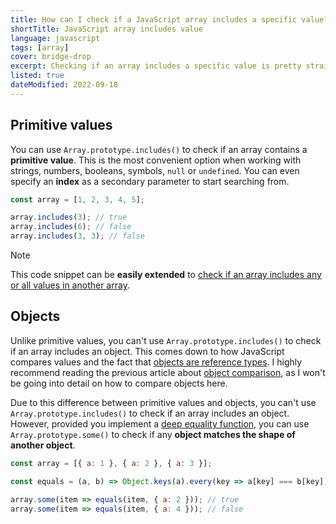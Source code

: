 ```yaml
---
title: How can I check if a JavaScript array includes a specific value?
shortTitle: JavaScript array includes value
language: javascript
tags: [array]
cover: bridge-drop
excerpt: Checking if an array includes a specific value is pretty straightforward, except when it comes to objects.
listed: true
dateModified: 2022-09-18
---
```


## Primitive values

You can use `Array.prototype.includes()` to check if an array contains a **primitive value**. This is the most convenient option when working with strings, numbers, booleans, symbols, `null` or `undefined`. You can even specify an **index** as a secondary parameter to start searching from.

```js
const array = [1, 2, 3, 4, 5];

array.includes(3); // true
array.includes(6); // false
array.includes(3, 3); // false
```

> [!NOTE]
>
> This code snippet can be **easily extended** to [check if an array includes any or all values in another array](/js/s/array-includes-any-or-all-values).

## Objects

Unlike primitive values, you can't use `Array.prototype.includes()` to check if an array includes an object. This comes down to how JavaScript compares values and the fact that [objects are reference types](/js/s/pass-by-reference-or-pass-by-value). I highly recommend reading the previous article about [object comparison](/js/s/object-comparison), as I won't be going into detail on how to compare objects here.

Due to this difference between primitive values and objects, you can't use `Array.prototype.includes()` to check if an array includes an object. However, provided you implement a [deep equality function](/js/s/object-comparison#deep-equality-comparison), you can use `Array.prototype.some()` to check if any **object matches the shape of another object**.

```js
const array = [{ a: 1 }, { a: 2 }, { a: 3 }];

const equals = (a, b) => Object.keys(a).every(key => a[key] === b[key]);

array.some(item => equals(item, { a: 2 })); // true
array.some(item => equals(item, { a: 4 })); // false
```
